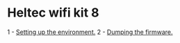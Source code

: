 # Heltec wifi kit 8

1 - [Setting up the environment.](https://github.com/pastaCLS/heltec/blob/master/docs/setting-up.md)
2 - [Dumping the firmware.](https://github.com/pastaCLS/heltec/blob/master/docs/dumping.md)
